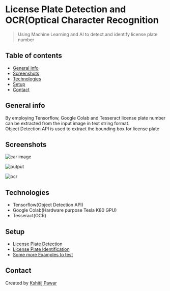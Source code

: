 # License Plate Detection and OCR(Optical Character Recognition
> Using Machine Learning and AI to detect and identify license plate number

## Table of contents
* [General info](#general-info)
* [Screenshots](#screenshots)
* [Technologies](#technologies)
* [Setup](#setup)
* [Contact](#contact)

## General info

By employing Tensorflow, Google Colab and Tesseract license plate number can be extracted from the input image in text string format.  
Object Detection API is used to extract the bounding box for license plate  

## Screenshots  

![car image](https://github.com/Kshitijpawar/License_Plate_Detection/blob/master/document/image.png)

![output](https://github.com/Kshitijpawar/License_Plate_Detection/blob/master/document/plate.png)

![ocr](https://github.com/Kshitijpawar/License_Plate_Detection/blob/master/document/ocr.png)

## Technologies
* Tensorflow(Object Detection API)
* Google Colab(Hardware purpose Tesla K80 GPU)
* Tesseract(OCR)

## Setup

* [License Plate Detection](https://colab.research.google.com/drive/1B-u6-uj5LFhqeCelBxuN-auImiHqKU_R)
* [License Plate Identification]( https://colab.research.google.com/drive/1DlpP0p9IWJkVd3bmsgSnI6KjUCbhIT8L)
* [Some more Examples to test](https://colab.research.google.com/github/Kshitijpawar/License_Plate_Detection/blob/master/Testing_the_model.ipynb)


## Contact
Created by [Kshitij Pawar](https://www.linkedin.com/in/kshitij-pawar-39a771185/) 
